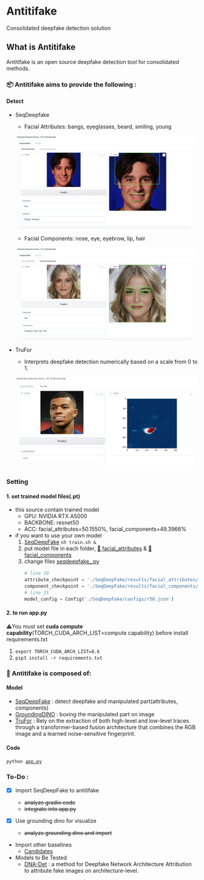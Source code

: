 # Antitifake
Consolidated deepfake detection solution
<!--
[![eBPF Emerging Project](https://img.shields.io/badge/ebpf.io-Emerging--App-success)](https://ebpf.io/projects#loxilb) [![Go Report Card](https://goreportcard.com/badge/github.com/loxilb-io/loxilb)](https://goreportcard.com/report/github.com/loxilb-io/loxilb) ![build workflow](https://github.com/loxilb-io/loxilb/actions/workflows/docker-image.yml/badge.svg) ![sanity workflow](https://github.com/loxilb-io/loxilb/actions/workflows/basic-sanity.yml/badge.svg) ![apache](https://img.shields.io/badge/license-Apache-blue.svg) [![Info][docs-shield]][docs-url] [![Slack](https://img.shields.io/badge/community-join%20slack-blue)](https://www.loxilb.io/members)  
-->

## What is Antitifake

Antitifake is an open source deepfake detection tool for consolidated methods.

### 📦 Antitifake aims to provide the following :   
#### Detect
- SeqDeepfake
    - Facial Attributes: bangs, eyeglasses, beard, smiling, young
    
    ![attributes](./.asset/attributes.png)
  
    - Facial Components: nose, eye, eyebrow, lip, hair

    ![components](./.asset/components.png)


- TruFor
    - Interprets deepfake detection numerically based on a scale from 0 to 1.

    ![trufor_result](./.asset/trufor_result.png)

### Setting
#### 1. set trained model files(.pt)
- this source contain trained model
  - GPU: NVIDIA RTX A5000
  - BACKBONE: resnet50
  - ACC: facial_attributes=50.1550%, facial_components=49.3966%
- if you want to use your own model
  1. [SeqDeepFake](https://github.com/rshaojimmy/SeqDeepFake) ```sh train.sh &```
  2. put model file in each folder, [📁 facial_attributes](./SeqDeepFake/results/facial_attributes) & [📁 facial_components](./SeqDeepFake/results/facial_components)
  3. change files [seqdeepfake_.py](./seqdeepfake_.py)
     ```python
     # line 10
     attribute_checkpoint = './SeqDeepFake/results/facial_attributes/best_model_adaptive.pt'
     component_checkpoint = './SeqDeepFake/results/facial_components/best_model_adaptive.pt'
     # line 15
     model_config = Config('./SeqDeepFake/configs/r50.json')
     ```
  
#### 2. to run app.py
⚠️You must set **cuda compute capability**(TORCH_CUDA_ARCH_LIST=compute capability) before install requirements.txt
1. ```export TORCH_CUDA_ARCH_LIST=8.6```
2. ```pip3 install -r requirements.txt```

### 🧿 Antitifake is composed of:       
#### Model
- [SeqDeepFake](https://github.com/rshaojimmy/SeqDeepFake) : detect deepfake and manipulated part(attributes, components)
- [GroundingDINO](https://github.com/IDEA-Research/GroundingDINO) : boxing the manipulated part on image
- [TruFor](https://github.com/grip-unina/TruFor) : Rely on the extraction of both high-level and low-level traces through a transformer-based fusion architecture that combines the RGB image and a learned noise-sensitive fingerprint.

#### Code
<code>python [app.py](app.py)</code>

### To-Do :       
- [x] Import SeqDeepFake to antitifake
  - ~~analyze gradio code~~
  - ~~integrate into app.py~~

- [x] Use grounding dino for visualize
  - ~~analyze grounding dino and import~~
- Import other baselines
    * [Candidates](https://github.com/Daisy-Zhang/Awesome-Deepfakes-Detection)
- Models to Be Tested
    * [DNA-Det](https://github.com/ICTMCG/DNA-Det) : a method for Deepfake Network Architecture Attribution to attribute fake images on architecture-level.



<!--
### 📚 Check Antitifake [Documentation](https:///) for more info.   
-->
[docs-shield]: https://img.shields.io/badge/info-docs-blue
[docs-url]: https://loxilb-io.github.io/loxilbdocs/
[slack=shield]: https://img.shields.io/badge/Community-Join%20Slack-blue
[slack-url]: https://www.loxilb.io/members
